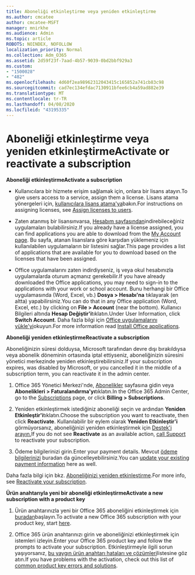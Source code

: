 ```yaml
---
title: Aboneliği etkinleştirme veya yeniden etkinleştirme
ms.author: cmcatee
author: cmcatee-MSFT
manager: mnirkhe
ms.audience: Admin
ms.topic: article
ROBOTS: NOINDEX, NOFOLLOW
localization_priority: Normal
ms.collection: Adm_O365
ms.assetid: 2d59f23f-7aad-4b57-9039-0bd2bbf929a3
ms.custom:
- "1500028"
- "482"
ms.openlocfilehash: 4d60f2ea98962312043415c165852a741cb83c98
ms.sourcegitcommit: cad7ec134efdac7130911bfee6cb4a59ad882e39
ms.translationtype: MT
ms.contentlocale: tr-TR
ms.lasthandoff: 04/08/2020
ms.locfileid: "43195335"
---
```

# <a name="activate-or-reactivate-a-subscription"></a><span data-ttu-id="852b7-102">Aboneliği etkinleştirme veya yeniden etkinleştirme</span><span class="sxs-lookup"><span data-stu-id="852b7-102">Activate or reactivate a subscription</span></span>

<span data-ttu-id="852b7-103">**Aboneliği etkinleştirme**</span><span class="sxs-lookup"><span data-stu-id="852b7-103">**Activate a subscription**</span></span>

- <span data-ttu-id="852b7-104">Kullanıcılara bir hizmete erişim sağlamak için, onlara bir lisans atayın.</span><span class="sxs-lookup"><span data-stu-id="852b7-104">To give users access to a service, assign them a license.</span></span> <span data-ttu-id="852b7-105">Lisans atama yönergeleri için, [kullanıcılara lisans atama'ya](https://docs.microsoft.com/microsoft-365/admin/manage/assign-licenses-to-users?view=o365-worldwide)bakın.</span><span class="sxs-lookup"><span data-stu-id="852b7-105">For instructions on assigning licenses, see [Assign licenses to users](https://docs.microsoft.com/microsoft-365/admin/manage/assign-licenses-to-users?view=o365-worldwide).</span></span> 

- <span data-ttu-id="852b7-106">Zaten atanmış bir lisansınvarsa, [Hesabım sayfasından](https://portal.office.com/account/#installs)indirebileceğiniz uygulamaları bulabilirsiniz.</span><span class="sxs-lookup"><span data-stu-id="852b7-106">If you already have a license assigned, you can find applications you are able to download from the [My Account page](https://portal.office.com/account/#installs).</span></span> <span data-ttu-id="852b7-107">Bu sayfa, atanan lisanslara göre karşıdan yüklemeniz için kullanılabilen uygulamaların bir listesini sağlar.</span><span class="sxs-lookup"><span data-stu-id="852b7-107">This page provides a list of applications that are available for you to download based on the licenses that have been assigned.</span></span> 

- <span data-ttu-id="852b7-108">Office uygulamalarını zaten indirdiyseniz, iş veya okul hesabınızla uygulamalarda oturum açmanız gerekebilir.</span><span class="sxs-lookup"><span data-stu-id="852b7-108">If you have already downloaded the Office applications, you may need to sign-in to the applications with your work or school account.</span></span> <span data-ttu-id="852b7-109">Bunu herhangi bir Office uygulamasında (Word, Excel, vb.) **Dosya > Hesabı'na** tıklayarak (en altta) yapabilirsiniz.</span><span class="sxs-lookup"><span data-stu-id="852b7-109">You can do that in any Office application (Word, Excel, etc.) by clicking on **File > Account** (near the bottom).</span></span> <span data-ttu-id="852b7-110">Kullanıcı Bilgileri altında **Hesap Değiştir'i**tıklatın.</span><span class="sxs-lookup"><span data-stu-id="852b7-110">Under User Information, click **Switch Account**.</span></span> <span data-ttu-id="852b7-111">Daha fazla bilgi için [Office uygulamalarını yükle'yi](https://docs.microsoft.com/microsoft-365/admin/setup/install-applications)okuyun.</span><span class="sxs-lookup"><span data-stu-id="852b7-111">For more information read [Install Office applications](https://docs.microsoft.com/microsoft-365/admin/setup/install-applications).</span></span> 

<span data-ttu-id="852b7-112">**Aboneliği yeniden etkinleştirme**</span><span class="sxs-lookup"><span data-stu-id="852b7-112">**Reactivate a subscription**</span></span>

<span data-ttu-id="852b7-113">Aboneliğinizin süresi dolduysa, Microsoft tarafından devre dışı bırakıldıysa veya abonelik döneminin ortasında iptal ettiyseniz, aboneliğinizin süresini yönetici merkezinde yeniden etkinleştirebilirsiniz.</span><span class="sxs-lookup"><span data-stu-id="852b7-113">If your subscription expires, was disabled by Microsoft, or you cancelled it in the middle of a subscription term, you can reactivate it in the admin center.</span></span>
  
1. <span data-ttu-id="852b7-114">Office 365 Yönetici Merkezi'nde, [Abonelikler](https://go.microsoft.com/fwlink/p/?linkid=842054) sayfasına gidin veya **Abonelikleri > Faturalandırma'yı**tıklatın.</span><span class="sxs-lookup"><span data-stu-id="852b7-114">In the Office 365 Admin Center, go to the [Subscriptions](https://go.microsoft.com/fwlink/p/?linkid=842054) page, or click **Billing > Subscriptions**.</span></span>

2. <span data-ttu-id="852b7-115">Yeniden etkinleştirmek istediğiniz aboneliği seçin ve ardından **Yeniden Etkinleştir'i**tıklatın.</span><span class="sxs-lookup"><span data-stu-id="852b7-115">Choose the subscription you want to reactivate, then click **Reactivate**.</span></span> <span data-ttu-id="852b7-116">Kullanılabilir bir eylem olarak **Yeniden Etkinleştir'i** görmüyorsanız, aboneliğinizi yeniden etkinleştirmek için [Destek'i arayın.](https://support.office.com/article/call-support-32a17ca7-6fa0-4870-8a8d-e25ba4ccfd4b)</span><span class="sxs-lookup"><span data-stu-id="852b7-116">If you do not see **Reactivate** as an available action, [call Support](https://support.office.com/article/call-support-32a17ca7-6fa0-4870-8a8d-e25ba4ccfd4b) to reactivate your subscription.</span></span>

3. <span data-ttu-id="852b7-117">Ödeme bilgilerinizi girin.</span><span class="sxs-lookup"><span data-stu-id="852b7-117">Enter your payment details.</span></span> <span data-ttu-id="852b7-118">Mevcut [ödeme bilgilerinizi](https://docs.microsoft.com/microsoft-365/commerce/billing-and-payments/add-update-or-remove-credit-card-or-bank-account?view=o365-worldwide) buradan da güncelleyebilirsiniz.</span><span class="sxs-lookup"><span data-stu-id="852b7-118">You can [update your existing payment information](https://docs.microsoft.com/microsoft-365/commerce/billing-and-payments/add-update-or-remove-credit-card-or-bank-account?view=o365-worldwide) here as well.</span></span>

<span data-ttu-id="852b7-119">Daha fazla bilgi için bkz. [Aboneliğinizi yeniden etkinleştirme](https://docs.microsoft.com/office365/admin/subscriptions-and-billing/reactivate-your-subscription).</span><span class="sxs-lookup"><span data-stu-id="852b7-119">For more info, see [Reactivate your subscription](https://docs.microsoft.com/office365/admin/subscriptions-and-billing/reactivate-your-subscription).</span></span>

<span data-ttu-id="852b7-120">**Ürün anahtarıyla yeni bir aboneliği etkinleştirme**</span><span class="sxs-lookup"><span data-stu-id="852b7-120">**Activate a new subscription with a product key**</span></span>

1. <span data-ttu-id="852b7-121">Ürün anahtarınızla yeni bir Office 365 aboneliğini etkinleştirmek için [buradan](https://support.office.com/article/where-to-enter-your-office-product-key-0a82e5ae-739e-4b92-a6f4-2ec780c185db)başlayın.</span><span class="sxs-lookup"><span data-stu-id="852b7-121">To activate a new Office 365 subscription with your product key, start [here](https://support.office.com/article/where-to-enter-your-office-product-key-0a82e5ae-739e-4b92-a6f4-2ec780c185db).</span></span> 

2. <span data-ttu-id="852b7-122">Office 365 ürün anahtarınızı girin ve aboneliğinizi etkinleştirmek için istemleri izleyin.</span><span class="sxs-lookup"><span data-stu-id="852b7-122">Enter your Office 365 product key and follow the prompts to activate your subscription.</span></span> <span data-ttu-id="852b7-123">Etkinleştirmeyle ilgili sorun yaşıyorsanız, [bu yaygın ürün anahtarı hataları ve çözümleri](https://docs.microsoft.com/microsoft-365/commerce/product-key-errors-and-solutions)listesine göz atın.</span><span class="sxs-lookup"><span data-stu-id="852b7-123">If you have problems with the activation, check out this list of [common product key errors and solutions](https://docs.microsoft.com/microsoft-365/commerce/product-key-errors-and-solutions).</span></span>
